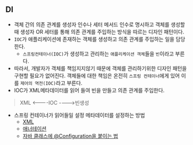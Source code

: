 
## DI
  * 객체 간의 의존 관계를 생성자 인수나 세터 메서드 인수로 명시하고 객체를 생성할 때 생성자 OR 세터를 통해 의존 관계를 주입하는 방식을 따르는 디자인 패턴이다.
  * `IOC`가 애플리케이션에 존재하는 객체를 생성하고 의존 관계를 주입하는 일을 담당한다.
    * `스프링컨테이너(IOC)`가 생성하고 관리하는 `애플리케이션 객체`들을 `빈`이라고 부른다.
  * 따라서, 개발자가 객체를 책임지지않기 때문에 객체를 관리하기위한 디자인 패턴을 구현할 필요가 없어진다. 객체들에 대한 책임은 온전히 `스프링 컨테이너`에게 있어
  이를 `제어의 역전(IOC)`라고 부른다.
  * IOC가 XML메타데이터를 읽어 들여 빈을 만들고 의존 관계를 주입한다.
  > XML <----IOC ---->빈생성

* 스프링 컨테이너가 읽어들일 설정 메타데이터를 설정하는 방법
  * [XML]()
  * [애너테이션]()
  * [자바 클래스에 @Configuration을 붙이는 법]()

